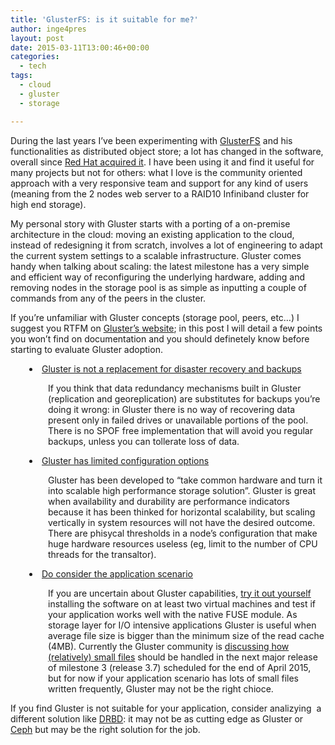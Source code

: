 ```yaml
---
title: 'GlusterFS: is it suitable for me?'
author: inge4pres
layout: post
date: 2015-03-11T13:00:46+00:00
categories:
  - tech
tags:
  - cloud
  - gluster
  - storage

---
```

During the last years I&#8217;ve been experimenting with <a title="GlusterFS" href="http://www.gluster.org/" target="_blank">GlusterFS</a> and his functionalities as distributed object store; a lot has changed in the software, overall since <a title="Red Hat acquires Gluster" href="http://www.redhat.com/promo/storage/press-release.html" target="_blank">Red Hat acquired it</a>. I have been using it and find it useful for many projects but not for others: what I love is the community oriented approach with a very responsive team and support for any kind of users (meaning from the 2 nodes web server to a RAID10 Infiniband cluster for high end storage).

My personal story with Gluster starts with a porting of a on-premise architecture in the cloud: moving an existing application to the cloud, instead of redesigning it from scratch, involves a lot of engineering to adapt the current system settings to a scalable infrastructure. Gluster comes handy when talking about scaling: the latest milestone has a very simple and efficient way of reconfiguring the underlying hardware, adding and removing nodes in the storage pool is as simple as inputting a couple of commands from any of the peers in the cluster.

If you&#8217;re unfamiliar with Gluster concepts (storage pool, peers, etc&#8230;) I suggest you RTFM on <a title="Gluster Docs" href="http://www.gluster.org/documentation/" target="_blank">Gluster&#8217;s website</a>; in this post I will detail a few points you won&#8217;t find on documentation and you should definetely know before starting to evaluate Gluster adoption.

<li style="padding-left: 30px;">
  <span style="text-decoration: underline;">Gluster is not a replacement for disaster recovery and backups</span>
</li>

<p style="padding-left: 60px;">
  If you think that data redundancy mechanisms built in Gluster (replication and georeplication) are substitutes for backups you&#8217;re doing it wrong: in Gluster there is no way of recovering data present only in failed drives or unavailable portions of the pool. There is no SPOF free implementation that will avoid you regular backups, unless you can tollerate loss of data.
</p>

<li style="padding-left: 30px;">
  <span style="text-decoration: underline;">Gluster has limited configuration options</span>
</li>

<p style="padding-left: 60px;">
  Gluster has been developed to &#8220;take common hardware and turn it into scalable high performance storage solution&#8221;. Gluster is great when availability and durability are performance indicators because it has been thinked for horizontal scalability, but scaling vertically in system resources will not have the desired outcome. There are phisycal thresholds in a node&#8217;s configuration that make huge hardware resources useless (eg, limit to the number of CPU threads for the transaltor).
</p>

<li style="padding-left: 30px;">
  <span style="text-decoration: underline;">Do consider the application scenario</span>
</li>

<p style="padding-left: 60px;">
  If you are uncertain about Gluster capabilities, <a title="Gluster getting started" href="http://www.gluster.org/documentation/quickstart/" target="_blank">try it out yourself</a> installing the software on at least two virtual machines and test if your application works well with the native FUSE module. As storage layer for I/O intensive applications Gluster is useful when average file size is bigger than the minimum size of the read cache (4MB). Currently the Gluster community is <a title="Gluster small files performance" href="http://www.gluster.org/community/documentation/index.php/Features/Feature_Smallfile_Perf#remove_io-threads_translator" target="_blank">discussing how (relatively) small files</a> should be handled in the next major release of milestone 3 (release 3.7) scheduled for the end of April 2015, but for now if your application scenario has lots of small files written frequently, Gluster may not be the right chioce.
</p>

If you find Gluster is not suitable for your application, consider analizying  a different solution like <a title="DRBD" href="http://drbd.linbit.com/" target="_blank">DRBD</a>: it may not be as cutting edge as Gluster or <a title="Ceph" href="http://ceph.com/" target="_blank">Ceph</a> but may be the right solution for the job.